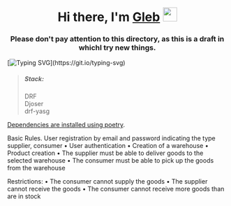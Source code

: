 <h1 align="center">Hi there, I'm <a href="https://gitlab.com/frutez/" target="_blank">Gleb</a> 
<img src="https://github.com/blackcater/blackcater/raw/main/images/Hi.gif" height="32"/></h1>
<h3 align="center">Please don't pay attention to this directory, as this is a draft in whichI try new things.</h3>

[![Typing SVG](https://readme-typing-svg.herokuapp.com?color=%2336BCF7&lines=\(\(\(\(\(:++^_^++:\)\)\)\)\))](https://git.io/typing-svg)

><h5> Stack:</h5>DRF<br>Djoser<br>drf-yasg


<a href="https://python-poetry.org/docs/" target="_blank">Dependencies are installed using poetry</a>.

Basic Rules.
User registration by email and password indicating the type supplier, consumer
  • User authentication
  • Creation of a warehouse
  • Product creation
  • The supplier must be able to deliver goods to the selected warehouse
  • The consumer must be able to pick up the goods from the warehouse

Restrictions:
  • The consumer cannot supply the goods
  • The supplier cannot receive the goods
  • The consumer cannot receive more goods than are in stock
